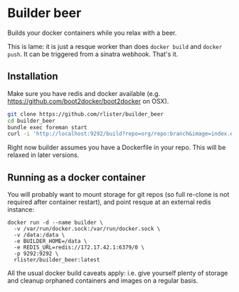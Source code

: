 # Builder beer

Builds your docker containers while you relax with a beer.

This is lame: it is just a resque worker than does `docker build` and
`docker push`. It can be triggered from a sinatra webhook. That's it.

## Installation

Make sure you have redis and docker available
(e.g. https://github.com/boot2docker/boot2docker on OSX).

```sh
git clone https://github.com/rlister/builder_beer
cd builder_beer
bundle exec foreman start
curl -i 'http://localhost:9292/build?repo=org/repo:branch&image=index.example.com/repo:branch'
```

Right now builder assumes you have a Dockerfile in your repo. This
will be relaxed in later versions.

## Running as a docker container

You will probably want to mount storage for git repos (so full
re-clone is not required after container restart), and point resque at
an external redis instance:

```
docker run -d --name builder \
  -v /var/run/docker.sock:/var/run/docker.sock \
  -v /data:/data \
  -e BUILDER_HOME=/data \
  -e REDIS_URL=redis://172.17.42.1:6379/0 \
  -p 9292:9292 \
  rlister/builder_beer:latest
```

All the usual docker build caveats apply: i.e. give yourself plenty of
storage and cleanup orphaned containers and images on a regular basis.

